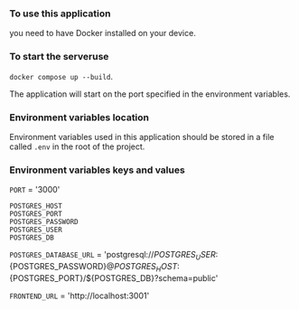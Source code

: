 ### To use this application
you need to have Docker installed on your device.

### To start the serveruse
`docker compose up --build`.

The application will start on the port specified in the environment variables.

### Environment variables location
Environment variables used in this application should be stored in a file called `.env` in the root of the project.

### Environment variables keys and values
`PORT` = '3000'  
  
`POSTGRES_HOST`  
`POSTGRES_PORT`  
`POSTGRES_PASSWORD`  
`POSTGRES_USER`  
`POSTGRES_DB`  

`POSTGRES_DATABASE_URL` = 'postgresql://${POSTGRES_USER}:${POSTGRES_PASSWORD}@${POSTGRES_HOST}:${POSTGRES_PORT}/${POSTGRES_DB}?schema=public'  
  
`FRONTEND_URL` = 'http://localhost:3001'  
